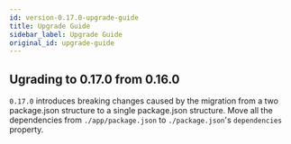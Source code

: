 ```yaml
---
id: version-0.17.0-upgrade-guide
title: Upgrade Guide
sidebar_label: Upgrade Guide
original_id: upgrade-guide
---
```


## Ugrading to 0.17.0 from 0.16.0

`0.17.0` introduces breaking changes caused by the migration from a two package.json structure to a single package.json structure. Move all the dependencies from `./app/package.json` to `./package.json`'s `dependencies` property.